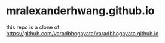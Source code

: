 # mralexanderhwang.github.io

this repo is a clone of
https://github.com/varadbhogayata/varadbhogayata.github.io
